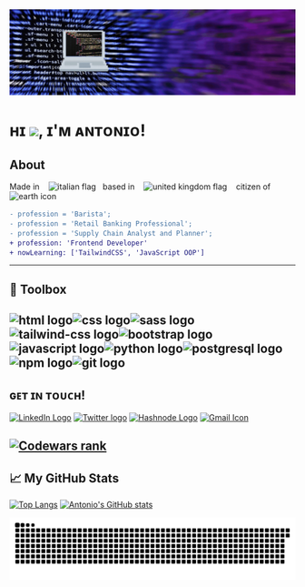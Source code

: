 <img src="banner.gif">

# ʜɪ <img src="https://raw.githubusercontent.com/MartinHeinz/MartinHeinz/master/wave.gif" width="30px">, ɪ'ᴍ ᴀɴᴛᴏɴɪᴏ!

## About

Made in &nbsp; &nbsp;<img src="https://cdn.worldvectorlogo.com/logos/italyc.svg" alt="italian flag" width="30px" height="30px">&nbsp; &nbsp;based in &nbsp; &nbsp;<img src="https://cdn.worldvectorlogo.com/logos/flag-of-the-united-kingdom-2.svg" alt="united kingdom flag" height="30px" width="30px">&nbsp; &nbsp; citizen of &nbsp; &nbsp;<img src="https://images.vexels.com/media/users/3/157970/isolated/preview/c156b4270aea292b9b335dd463ea17eb-earth-planet-icon-earth-icon-by-vexels.png" alt="earth icon" height="30px" width="30px">

```diff
- profession = 'Barista';
- profession = 'Retail Banking Professional';
- profession = 'Supply Chain Analyst and Planner';
+ profession: 'Frontend Developer'
+ nowLearning: ['TailwindCSS', 'JavaScript OOP']
```
---
## 🧰 Toolbox

<img src="https://upload.wikimedia.org/wikipedia/commons/6/61/HTML5_logo_and_wordmark.svg" alt="html logo" title="HTML" width="60px" height="60px"><img src="https://upload.wikimedia.org/wikipedia/commons/thumb/3/3d/CSS.3.svg/730px-CSS.3.svg.png" alt="css logo" title="CSS" height="60px" width="60px"><img src="https://cdn.worldvectorlogo.com/logos/sass-1.svg" alt="sass logo" height="60px" width="60px"><img src="https://cdn.worldvectorlogo.com/logos/tailwind-css-2.svg" alt="tailwind-css logo" height="60px" width="60px"><img src="https://cdn.worldvectorlogo.com/logos/bootstrap-5-1.svg" alt="bootstrap logo" width="50px" height="50px"><img src="https://cdn.worldvectorlogo.com/logos/logo-javascript.svg" alt="javascript logo" width="50px" height="50px"><img src="https://cdn.worldvectorlogo.com/logos/python-4.svg" alt="python logo" height="50px" width="50px"><img src="https://cdn.worldvectorlogo.com/logos/postgresql.svg" alt="postgresql logo" height="50px" width="50px"> <img src="https://cdn.worldvectorlogo.com/logos/npm.svg" alt="npm logo" height="60px" width="60px"><img src="https://cdn.worldvectorlogo.com/logos/git-icon.svg" alt="git logo" height="60px" width="60px"> 
---

## ɢᴇᴛ ɪɴ ᴛᴏᴜᴄʜ!
<a href="https://www.linkedin.com/in/antonioriccelli/" title="LinkedIn"><img src="https://cdn.worldvectorlogo.com/logos/linkedin-icon-2.svg" width="60px" alt="LinkedIn Logo" height="60px" /></a>
<a href="https://twitter.com/AntonioRiccell1" title="Twitter"><img src="https://cdn.worldvectorlogo.com/logos/twitter-4.svg" width="60px" alt="Twitter logo" height="60px" /></a>
<a href="https://hashnode.com/@AntonioRiccelli" title="Hashnode"><img src="https://user-images.githubusercontent.com/39813213/140902871-e1688dee-532f-45bc-82dd-306c96a5a5fe.png" width="60px" height="60px" alt="Hashnode Logo"/></a>
<a href="mailto:anton.riccelli@gmail.com" title="Write me an email"><img src="https://www.freeiconspng.com/uploads/gmail-icon-0.png" width="60px" height="60px" alt="Gmail Icon" /></a><br>

<a href="https://www.codewars.com/users/AntonioRiccelli"><img src="https://www.codewars.com/users/AntonioRiccelli/badges/large" title="Codewars rank"><a>
---

## &#x1f4c8; My GitHub Stats

[![Top Langs](https://github-readme-stats.vercel.app/api/top-langs/?username=antonio-riccelli&theme=synthwave)](https://github.com/anuraghazra/github-readme-stats)
[![Antonio's GitHub stats](https://github-readme-stats.vercel.app/api?username=antonio-riccelli&theme=synthwave)](https://github.com/anuraghazra/github-readme-stats)

  ![snake svg](https://github.com/Antonio-Riccelli/antonio-riccelli/blob/output/github-contribution-grid-snake.svg)

